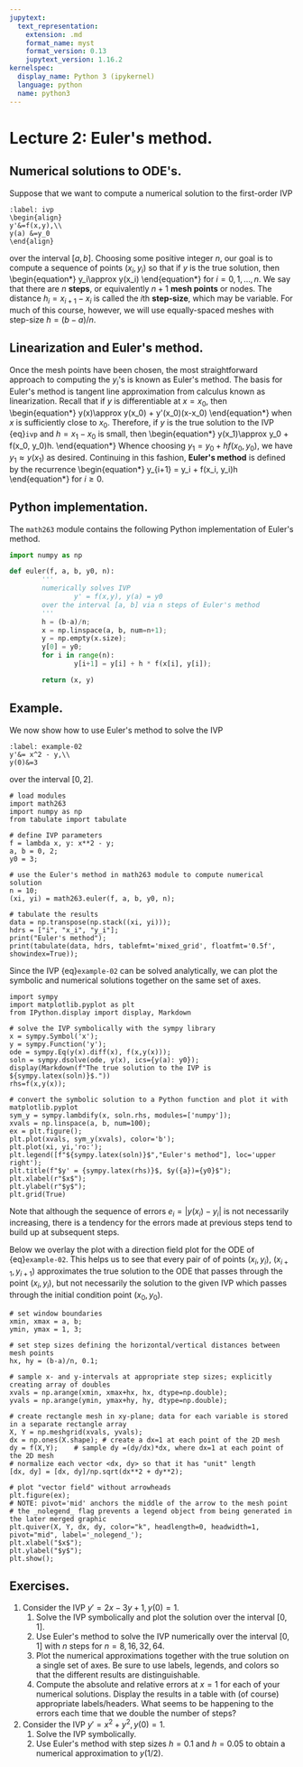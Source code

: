 ```yaml
---
jupytext:
  text_representation:
    extension: .md
    format_name: myst
    format_version: 0.13
    jupytext_version: 1.16.2
kernelspec:
  display_name: Python 3 (ipykernel)
  language: python
  name: python3
---
```


# Lecture 2: Euler's method.

## Numerical solutions to ODE's.

Suppose that we want to compute a numerical solution to the first-order IVP
```{math}
:label: ivp
\begin{align}
y'&=f(x,y),\\
y(a) &=y_0
\end{align}
```
over the interval $[a,b]$.
Choosing some positive integer $n$, our goal is to compute a sequence of points $(x_i,y_i)$ so that if $y$ is the true solution, then
\begin{equation*}
y_i\approx y(x_i)
\end{equation*}
for $i = 0,1,\dots, n$.
We say that there are $n$ **steps**, or equivalently $n+1$ **mesh points** or nodes.
The distance $h_i=x_{i+1}-x_i$ is called the $i$th **step-size**, which may be variable.
For much of this course, however, we will use equally-spaced meshes with step-size $h=(b-a)/n$.

## Linearization and Euler's method.

Once the mesh points have been chosen, the most straightforward approach to computing the $y_i$'s is known as Euler's method.
The basis for Euler's method is tangent line approximation from calculus known as linearization.
Recall that if $y$ is differentiable at $x=x_0$, then
\begin{equation*}
y(x)\approx y(x_0) + y'(x_0)(x-x_0)
\end{equation*}
when $x$ is sufficiently close to $x_0$.
Therefore, if $y$ is the true solution to the IVP {eq}`ivp` and $h=x_1-x_0$ is small, then
\begin{equation*}
y(x_1)\approx y_0 + f(x_0, y_0)h.
\end{equation*}
Whence choosing $y_1 = y_0 + hf(x_0, y_0)$, we have $y_1\approx y(x_1)$ as desired.
Continuing in this fashion, **Euler's method** is defined by the recurrence
\begin{equation*}
y_{i+1} = y_i + f(x_i, y_i)h
\end{equation*}
for $i\ge 0$.

## Python implementation.

The `math263` module contains the following Python implementation of Euler's method.

```python
import numpy as np

def euler(f, a, b, y0, n):
        '''
        numerically solves IVP
                y' = f(x,y), y(a) = y0
        over the interval [a, b] via n steps of Euler's method 
        '''
        h = (b-a)/n;
        x = np.linspace(a, b, num=n+1);
        y = np.empty(x.size);
        y[0] = y0;
        for i in range(n):
                y[i+1] = y[i] + h * f(x[i], y[i]);

        return (x, y)
```

## Example.

We now show how to use Euler's method to solve the IVP
```{math}
:label: example-02
y'&= x^2 - y,\\
y(0)&=3
```
over the interval $[0, 2]$.

```{code-cell} ipython3
# load modules
import math263
import numpy as np
from tabulate import tabulate

# define IVP parameters
f = lambda x, y: x**2 - y;
a, b = 0, 2;
y0 = 3;

# use the Euler's method in math263 module to compute numerical solution
n = 10;
(xi, yi) = math263.euler(f, a, b, y0, n);

# tabulate the results
data = np.transpose(np.stack((xi, yi)));
hdrs = ["i", "x_i", "y_i"];
print("Euler's method");
print(tabulate(data, hdrs, tablefmt='mixed_grid', floatfmt='0.5f', showindex=True));
```

Since the IVP {eq}`example-02` can be solved analytically, we can plot the symbolic and numerical solutions together on the same set of axes.

```{code-cell} ipython3
import sympy
import matplotlib.pyplot as plt
from IPython.display import display, Markdown

# solve the IVP symbolically with the sympy library
x = sympy.Symbol('x');
y = sympy.Function('y');
ode = sympy.Eq(y(x).diff(x), f(x,y(x)));
soln = sympy.dsolve(ode, y(x), ics={y(a): y0}); 
display(Markdown(f"The true solution to the IVP is ${sympy.latex(soln)}$."))
rhs=f(x,y(x));

# convert the symbolic solution to a Python function and plot it with matplotlib.pyplot
sym_y = sympy.lambdify(x, soln.rhs, modules=['numpy']); 
xvals = np.linspace(a, b, num=100);
ex = plt.figure();
plt.plot(xvals, sym_y(xvals), color='b');
plt.plot(xi, yi,'ro:');
plt.legend([f"${sympy.latex(soln)}$","Euler's method"], loc='upper right');
plt.title(f"$y' = {sympy.latex(rhs)}$, $y({a})={y0}$");
plt.xlabel(r"$x$");
plt.ylabel(r"$y$");
plt.grid(True)
```

Note that although the sequence of errors $e_i = |y(x_i) - y_i|$ is not necessarily increasing, there is a tendency for the errors made at previous steps tend to build up at subsequent steps. 

Below we overlay the plot with a direction field plot for the ODE of {eq}`example-02`.
This helps us to see that every pair of of points $(x_i, y_i)$, $(x_{i+1}, y_{i+1})$ approximates the true solution to the ODE that passes through the point $(x_i, y_i)$, but not necessarily the solution to the given IVP which passes through the initial condition point $(x_0, y_0)$.

```{code-cell} ipython3
# set window boundaries
xmin, xmax = a, b;
ymin, ymax = 1, 3;

# set step sizes defining the horizontal/vertical distances between mesh points
hx, hy = (b-a)/n, 0.1;

# sample x- and y-intervals at appropriate step sizes; explicitly creating array of doubles
xvals = np.arange(xmin, xmax+hx, hx, dtype=np.double);
yvals = np.arange(ymin, ymax+hy, hy, dtype=np.double);

# create rectangle mesh in xy-plane; data for each variable is stored in a separate rectangle array
X, Y = np.meshgrid(xvals, yvals);
dx = np.ones(X.shape); # create a dx=1 at each point of the 2D mesh
dy = f(X,Y);    # sample dy =(dy/dx)*dx, where dx=1 at each point of the 2D mesh
# normalize each vector <dx, dy> so that it has "unit" length
[dx, dy] = [dx, dy]/np.sqrt(dx**2 + dy**2);

# plot "vector field" without arrowheads
plt.figure(ex);
# NOTE: pivot='mid' anchors the middle of the arrow to the mesh point
# the _nolegend_ flag prevents a legend object from being generated in the later merged graphic
plt.quiver(X, Y, dx, dy, color="k", headlength=0, headwidth=1, pivot="mid", label='_nolegend_'); 
plt.xlabel("$x$");
plt.ylabel("$y$");
plt.show();
```

## Exercises.

1. Consider the IVP $y'=2x-3y+1, y(0)=1$.
    1. Solve the IVP symbolically and plot the solution over the interval $[0,1]$.
    1. Use Euler's method to solve the IVP numerically over the interval $[0, 1]$ with $n$ steps for $n = 8, 16, 32, 64$. 
    1. Plot the numerical approximations together with the true solution on a single set of axes. Be sure to use labels, legends, and colors so that the different results are distinguishable.
    1. Compute the absolute and relative errors at $x = 1$ for each of your numerical solutions.  Display the results in a table with (of course) appropriate labels/headers. What seems to be happening to the errors each time that we double the number of steps?
1. Consider the IVP $y'=x^2+y^2, y(0)=1$.
    1. Solve the IVP symbolically.  
    1. Use Euler's method with step sizes $h = 0.1$ and $h = 0.05$ to obtain a numerical approximation to $y(1/2)$.
